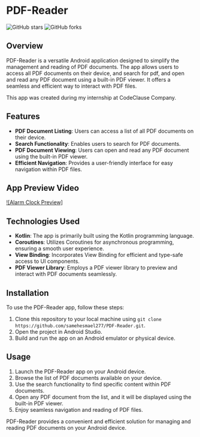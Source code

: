 # PDF-Reader

![GitHub stars](https://img.shields.io/github/stars/samehesmael277/PDF-Reader?style=flat-square)
![GitHub forks](https://img.shields.io/github/forks/samehesmael277/PDF-Reader?style=flat-square)

## Overview

PDF-Reader is a versatile Android application designed to simplify the management and reading of PDF documents. The app allows users to access all PDF documents on their device, and search for pdf, and open and read any PDF document using a built-in PDF viewer. It offers a seamless and efficient way to interact with PDF files.

This app was created during my internship at CodeClause Company.

## Features

- **PDF Document Listing**: Users can access a list of all PDF documents on their device.
- **Search Functionality**: Enables users to search for PDF documents.
- **PDF Document Viewing**: Users can open and read any PDF document using the built-in PDF viewer.
- **Efficient Navigation**: Provides a user-friendly interface for easy navigation within PDF files.

## App Preview Video

[![Alarm Clock Preview]](https://github.com/samehesmael277/PDF-Reader/assets/91541580/19e73786-cd8d-4b50-a411-4a109f7278b5)

## Technologies Used

- **Kotlin**: The app is primarily built using the Kotlin programming language.
- **Coroutines**: Utilizes Coroutines for asynchronous programming, ensuring a smooth user experience.
- **View Binding**: Incorporates View Binding for efficient and type-safe access to UI components.
- **PDF Viewer Library**: Employs a PDF viewer library to preview and interact with PDF documents seamlessly.

## Installation

To use the PDF-Reader app, follow these steps:

1. Clone this repository to your local machine using `git clone https://github.com/samehesmael277/PDF-Reader.git`.
2. Open the project in Android Studio.
3. Build and run the app on an Android emulator or physical device.

## Usage

1. Launch the PDF-Reader app on your Android device.
2. Browse the list of PDF documents available on your device.
3. Use the search functionality to find specific content within PDF documents.
4. Open any PDF document from the list, and it will be displayed using the built-in PDF viewer.
5. Enjoy seamless navigation and reading of PDF files.

PDF-Reader provides a convenient and efficient solution for managing and reading PDF documents on your Android device.
